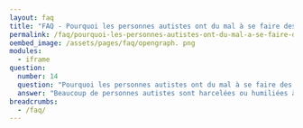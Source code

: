```yaml
---
layout: faq
title: "FAQ - Pourquoi les personnes autistes ont du mal à se faire des amis ?"
permalink: /faq/pourquoi-les-personnes-autistes-ont-du-mal-a-se-faire-des-amis
oembed_image: /assets/pages/faq/opengraph. png
modules:
  - iframe
question: 
  number: 14
  question: "Pourquoi les personnes autistes ont du mal à se faire des amis ?"
  answer: "Beaucoup de personnes autistes sont harcelées ou humiliées à un moment dans leur vie. Certains aspects de l'autisme rendent la personne vulnérable à cela, comme par exemple, le fait de ne pas comprendre si une personne est un réel ami ou non. Les personnes autistes veulent se faire des amis mais souvent se désengagent car connaître toutes les règles sociales devient trop compliqué. Quand vous vous impliquez dans un groupe ou un club sportif et que tout le monde connaît les règles sociales sauf vous, vous vous concentrez alors plus sur l'activité du groupe plutôt que sur l'aspect humain et les relations entre personnes. Se faire des amis est également plus difficile lorsque l'environnement est difficile à supporter (bruit, odeur, …).  Il peut également y avoir la peur de ne pas être compris dans la conversation. Bien que cela arrive à tout le monde par moment, imaginez comment cela peut être stressant lorsque cela arrive à chaque fois que vous rencontrez une nouvelle personne. La peur de faire un commentaire déplacé ou inapproprié sans s'en rendre compte peut être grande. Pensez au nombre de fois où vous utilisez le sarcasme. Cela peut générer beaucoup de stress et d'anxiété si la personne essaye de l'utiliser tous les jours mais ne comprend pas les « règles » qui vont avec. "
breadcrumbs:
  - /faq/
---
```



